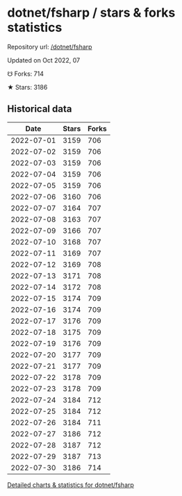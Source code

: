 # dotnet/fsharp / stars & forks statistics

Repository url: [/dotnet/fsharp](https://github.com/dotnet/fsharp)

Updated on Oct 2022, 07

☋ Forks: 714

★ Stars: 3186

## Historical data
| Date | Stars | Forks |
|------|-------|-------|
| 2022-07-01 | 3159 | 706 | 
| 2022-07-02 | 3159 | 706 | 
| 2022-07-03 | 3159 | 706 | 
| 2022-07-04 | 3159 | 706 | 
| 2022-07-05 | 3159 | 706 | 
| 2022-07-06 | 3160 | 706 | 
| 2022-07-07 | 3164 | 707 | 
| 2022-07-08 | 3163 | 707 | 
| 2022-07-09 | 3166 | 707 | 
| 2022-07-10 | 3168 | 707 | 
| 2022-07-11 | 3169 | 707 | 
| 2022-07-12 | 3169 | 708 | 
| 2022-07-13 | 3171 | 708 | 
| 2022-07-14 | 3172 | 708 | 
| 2022-07-15 | 3174 | 709 | 
| 2022-07-16 | 3174 | 709 | 
| 2022-07-17 | 3176 | 709 | 
| 2022-07-18 | 3175 | 709 | 
| 2022-07-19 | 3176 | 709 | 
| 2022-07-20 | 3177 | 709 | 
| 2022-07-21 | 3177 | 709 | 
| 2022-07-22 | 3178 | 709 | 
| 2022-07-23 | 3178 | 709 | 
| 2022-07-24 | 3184 | 712 | 
| 2022-07-25 | 3184 | 712 | 
| 2022-07-26 | 3184 | 711 | 
| 2022-07-27 | 3186 | 712 | 
| 2022-07-28 | 3187 | 712 | 
| 2022-07-29 | 3187 | 713 | 
| 2022-07-30 | 3186 | 714 | 


[Detailed charts & statistics for dotnet/fsharp](https://reviewgithub.com/rep/dotnet/fsharp)
